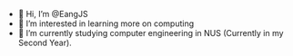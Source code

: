 - 👋 Hi, I’m @EangJS
- 👀 I’m interested in learning more on computing
- 🌱 I’m currently studying computer engineering in NUS (Currently in my Second Year).
